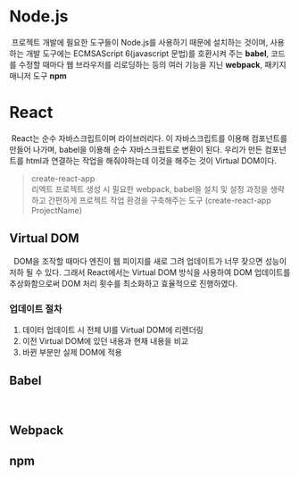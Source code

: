 # Node.js
&nbsp;프로젝트 개발에 필요한 도구들이 Node.js를 사용하기 때문에 설치하는 것이며, 사용하는 개발 도구에는 ECMSAScript 6(javascript 문법)를 호환시켜 주는 **babel**, 코드를 수정할 때마다 웹 브라우저를 리로딩하는 등의 여러 기능을 지닌 **webpack**, 패키지 매니저 도구 **npm**

# React
&nbsp;React는 순수 자바스크립트이며 라이브러리다. 이 자바스크립트를 이용해 컴포넌트를 만들어 나가며, babel을 이용해 순수 자바스크립트로 변환이 된다. 우리가 만든 컴포넌트를 html과 연결하는 작업을 해줘야하는데 이것을 해주는 것이 Virtual DOM이다.

> create-react-app <br>
 리엑트 프로젝트 생성 시 필요한 webpack, babel을 설치 및 설정 과정을 생략하고 간편하게 프로젝트 작업 환경을 구축해주는 도구 (create-react-app ProjectName) 

 ## Virtual DOM
 &nbsp; DOM을 조작할 때마다 엔진이 웹 피이지를 새로 그려 업데이트가 너무 잦으면 성능이 저하 될 수 있다. 그래서 React에서는 Virtual DOM 방식을 사용하여 DOM 업데이트를 추상화함으로써 DOM 처리 횟수를 최소화하고 효율적으로 진행하였다. 

 ### 업데이트 절차
 1. 데이터 업데이트 시 전체 UI를 Virtual DOM에 리렌더링 
 2. 이전 Virtual DOM에 있던 내용과 현재 내용을 비교
 3. 바뀐 부분만 실제 DOM에 적용

 ## Babel
 &nbsp;

 ## Webpack

 ## npm